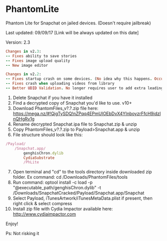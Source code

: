 # PhantomLite
Phantom Lite for Snapchat on jailed devices. (Doesn't require jailbreak)

Last updated: 09/09/17 [Link will be always updated on this date]

Version: 2.3

```ruby
Changes in v2.3:
-- Fixes ability to save stories
-- Fixes image upload quality
-- New image editor
```
```ruby
Changes in v2.2:
-- Fixes startup crash on some devices. (No idea why this happens. Occurs on 5c AFAIK)
-- Fixes crash when uploading videos from library
-- Better UDID Validation. No longer requires user to add extra leading 0's to the ECID. 
```
1. Delete Snapchat if you have it installed
2. Find a decrypted copy of Snapchat you'd like to use. v10+
3. Download PhantomFiles_v?.?.zip file here: https://mega.nz/#!QjgTySDQ!nZPqq4EPmUIOEbDvX4YInboyzrFfcH9idzInQHgRv1g
4. Rename decrypted Snapchat.ipa file to Snapchat.zip & unzip
5. Copy PhantomFiles_v?.?.zip to Payload>Snapchat.app & unzip
6. File structure should look like this:
```ruby
/Payload/
	/Snapchat.app/
		genghisChron.dylib
		CydiaSubstrate
		/PhLite
```
7. Open terminal and "cd" to the tools directory inside downloaded zip folder. Ex command: cd /Downloads/PhantomFiles/tools 
8. Run command: optool install -c load -p "@executable_path/genghisChron.dylib" -t /Downloads/SnapchatCracked/Payload/Snapchat.app/Snapchat
9. Select Payload, iTunesArtwork/iTunesMetaData.plist if present, then right click & select compress
10. Install zip file with Cydia Impactor available here: http://www.cydiaimpactor.com

Enjoy!

Ps: Not risking it
